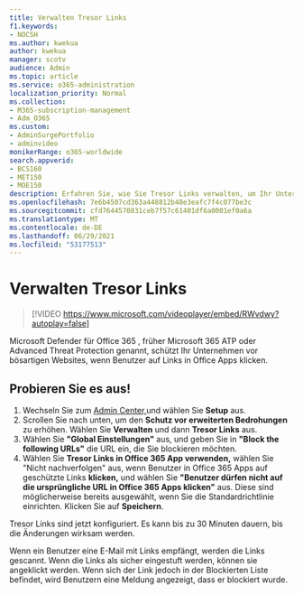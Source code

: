 ```yaml
---
title: Verwalten Tresor Links
f1.keywords:
- NOCSH
ms.author: kwekua
author: kwekua
manager: scotv
audience: Admin
ms.topic: article
ms.service: o365-administration
localization_priority: Normal
ms.collection:
- M365-subscription-management
- Adm_O365
ms.custom:
- AdminSurgePortfolio
- adminvideo
monikerRange: o365-worldwide
search.appverid:
- BCS160
- MET150
- MOE150
description: Erfahren Sie, wie Sie Tresor Links verwalten, um Ihr Unternehmen vor bösartigen Websites zu schützen.
ms.openlocfilehash: 7e6b4507cd363a448812b48e3eafc7f4c077be3c
ms.sourcegitcommit: cfd7644570831ceb7f57c61401df6a0001ef0a6a
ms.translationtype: MT
ms.contentlocale: de-DE
ms.lasthandoff: 06/29/2021
ms.locfileid: "53177513"
---
```

# <a name="manage-safe-links"></a>Verwalten Tresor Links

> [!VIDEO https://www.microsoft.com/videoplayer/embed/RWvdwy?autoplay=false]

Microsoft Defender für Office 365 , früher Microsoft 365 ATP oder Advanced Threat Protection genannt, schützt Ihr Unternehmen vor bösartigen Websites, wenn Benutzer auf Links in Office Apps klicken.

## <a name="try-it"></a>Probieren Sie es aus!

1. Wechseln Sie zum [Admin Center,](https://admin.microsoft.com)und wählen Sie **Setup** aus.
2. Scrollen Sie nach unten, um den **Schutz vor erweiterten Bedrohungen** zu erhöhen. Wählen Sie **Verwalten** und dann **Tresor Links** aus.
3. Wählen Sie **"Global Einstellungen"** aus, und geben Sie in **"Block the following URLs"** die URL ein, die Sie blockieren möchten.
4. Wählen Sie **Tresor Links in Office 365 App verwenden,** wählen Sie "Nicht nachverfolgen" aus, wenn Benutzer in Office 365 Apps auf geschützte Links **klicken,** und wählen Sie **"Benutzer dürfen nicht auf die ursprüngliche URL in Office 365 Apps klicken"** aus. Diese sind möglicherweise bereits ausgewählt, wenn Sie die Standardrichtlinie einrichten. Klicken Sie auf **Speichern**.

Tresor Links sind jetzt konfiguriert. Es kann bis zu 30 Minuten dauern, bis die Änderungen wirksam werden.

Wenn ein Benutzer eine E-Mail mit Links empfängt, werden die Links gescannt. Wenn die Links als sicher eingestuft werden, können sie angeklickt werden. Wenn sich der Link jedoch in der Blockierten Liste befindet, wird Benutzern eine Meldung angezeigt, dass er blockiert wurde.
